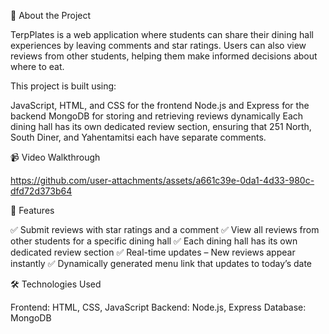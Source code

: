 📌 About the Project

TerpPlates is a web application where students can share their dining hall experiences by leaving comments and star ratings. Users can also view reviews from other students, helping them make informed decisions about where to eat.

This project is built using:

JavaScript, HTML, and CSS for the frontend
Node.js and Express for the backend
MongoDB for storing and retrieving reviews dynamically
Each dining hall has its own dedicated review section, ensuring that 251 North, South Diner, and Yahentamitsi each have separate comments.

📹 Video Walkthrough

https://github.com/user-attachments/assets/a661c39e-0da1-4d33-980c-dfd72d373b64

🚀 Features

✅ Submit reviews with star ratings and a comment
✅ View all reviews from other students for a specific dining hall
✅ Each dining hall has its own dedicated review section
✅ Real-time updates – New reviews appear instantly
✅ Dynamically generated menu link that updates to today’s date

🛠 Technologies Used

Frontend: HTML, CSS, JavaScript
Backend: Node.js, Express
Database: MongoDB
